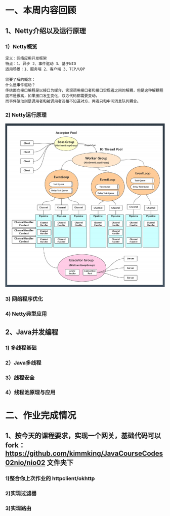 # 一、本周内容回顾  
## 1、Netty介绍以及运行原理
### 1）Netty概览
    定义：网络应用开发框架  
    特点：1、异步 2、事件驱动 3、基于NIO
    适用场景：1、服务端 2、客户端 3、TCP/UDP  
    
    需要了解的概念：
    什么是事件驱动？
    传统面向接口编程是以接口为媒介，实现调用接口者和接口实现者之间的解耦，但是这种解耦程度不是很高，如果接口发生变化，双方代码都需要变动，
    而事件驱动则是调用者和被调用者互相不知道对方，两者只和中间消息队列耦合。
    
### 2) Netty运行原理
![image](https://github.com/wenhui5628/JAVA-000/blob/main/Week_03/img/netty%E5%8E%9F%E7%90%86%E5%9B%BE2.PNG)

### 3) 网络程序优化
### 4) Netty典型应用  


## 2、Java并发编程
### 1) 多线程基础
### 2）Java多线程
### 3）线程安全
### 4）线程池原理与应用  


# 二、作业完成情况  

## 1、按今天的课程要求，实现一个网关，基础代码可以 fork：https://github.com/kimmking/JavaCourseCodes02nio/nio02 文件夹下  

### 1)整合你上次作业的 httpclient/okhttp  
### 2)实现过滤器  
### 3)实现路由  
